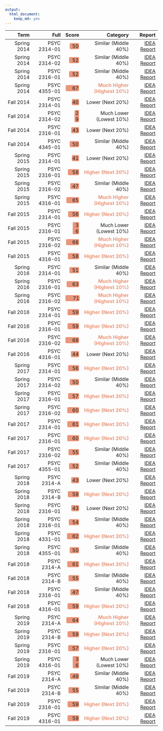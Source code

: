 ```yaml
---
output: 
  html_document: 
    keep_md: yes
---
```


<table class="table table-condensed">
 <thead>
  <tr>
   <th style="text-align:right;"> Term </th>
   <th style="text-align:right;"> Full </th>
   <th style="text-align:right;"> Score </th>
   <th style="text-align:right;"> Category </th>
   <th style="text-align:right;"> Report </th>
  </tr>
 </thead>
<tbody>
  <tr>
   <td style="text-align:right;"> Spring 2014 </td>
   <td style="text-align:right;"> PSYC 2314-01 </td>
   <td style="text-align:right;"> <span style="display: inline-block; direction: rtl; border-radius: 4px; padding-right: 2px; background-color: darksalmon; width: 65.00%">50</span> </td>
   <td style="text-align:right;"> <span>Similar (Middle 40%)     </span> </td>
   <td style="text-align:right;"> <a href=http://aaronbaggett.com/ideas/S14_PSYC_2314-01.pdf target="_blank">IDEA Report</a> </td>
  </tr>
  <tr>
   <td style="text-align:right;"> Spring 2014 </td>
   <td style="text-align:right;"> PSYC 2314-02 </td>
   <td style="text-align:right;"> <span style="display: inline-block; direction: rtl; border-radius: 4px; padding-right: 2px; background-color: darksalmon; width: 68.33%">52</span> </td>
   <td style="text-align:right;"> <span>Similar (Middle 40%)     </span> </td>
   <td style="text-align:right;"> <a href=http://aaronbaggett.com/ideas/S14_PSYC_2314-02.pdf target="_blank">IDEA Report</a> </td>
  </tr>
  <tr>
   <td style="text-align:right;"> Spring 2014 </td>
   <td style="text-align:right;"> PSYC 2316-01 </td>
   <td style="text-align:right;"> <span style="display: inline-block; direction: rtl; border-radius: 4px; padding-right: 2px; background-color: darksalmon; width: 68.33%">52</span> </td>
   <td style="text-align:right;"> <span>Similar (Middle 40%)     </span> </td>
   <td style="text-align:right;"> <a href=http://aaronbaggett.com/ideas/S14_PSYC_2316-01.pdf target="_blank">IDEA Report</a> </td>
  </tr>
  <tr>
   <td style="text-align:right;"> Spring 2014 </td>
   <td style="text-align:right;"> PSYC 4355-01 </td>
   <td style="text-align:right;"> <span style="display: inline-block; direction: rtl; border-radius: 4px; padding-right: 2px; background-color: darksalmon; width: 93.33%">67</span> </td>
   <td style="text-align:right;"> <span style="color: darksalmon; font-weight: bold">Much Higher (Highest 10%)</span> </td>
   <td style="text-align:right;"> <a href=http://aaronbaggett.com/ideas/S14_PSYC_4355-01.pdf target="_blank">IDEA Report</a> </td>
  </tr>
  <tr>
   <td style="text-align:right;"> Fall 2014 </td>
   <td style="text-align:right;"> PSYC 2314-01 </td>
   <td style="text-align:right;"> <span style="display: inline-block; direction: rtl; border-radius: 4px; padding-right: 2px; background-color: darksalmon; width: 48.33%">40</span> </td>
   <td style="text-align:right;"> <span>Lower (Next 20%)         </span> </td>
   <td style="text-align:right;"> <a href=http://aaronbaggett.com/ideas/F14_PSYC_2314-01.pdf target="_blank">IDEA Report</a> </td>
  </tr>
  <tr>
   <td style="text-align:right;"> Fall 2014 </td>
   <td style="text-align:right;"> PSYC 2314-02 </td>
   <td style="text-align:right;"> <span style="display: inline-block; direction: rtl; border-radius: 4px; padding-right: 2px; background-color: darksalmon; width: 30.00%">29</span> </td>
   <td style="text-align:right;"> <span>Much Lower (Lowest 10%)  </span> </td>
   <td style="text-align:right;"> <a href=http://aaronbaggett.com/ideas/F14_PSYC_2314-02.pdf target="_blank">IDEA Report</a> </td>
  </tr>
  <tr>
   <td style="text-align:right;"> Fall 2014 </td>
   <td style="text-align:right;"> PSYC 2316-01 </td>
   <td style="text-align:right;"> <span style="display: inline-block; direction: rtl; border-radius: 4px; padding-right: 2px; background-color: darksalmon; width: 53.33%">43</span> </td>
   <td style="text-align:right;"> <span>Lower (Next 20%)         </span> </td>
   <td style="text-align:right;"> <a href=http://aaronbaggett.com/ideas/F14_PSYC_2316-01.pdf target="_blank">IDEA Report</a> </td>
  </tr>
  <tr>
   <td style="text-align:right;"> Fall 2014 </td>
   <td style="text-align:right;"> PSYC 4345-01 </td>
   <td style="text-align:right;"> <span style="display: inline-block; direction: rtl; border-radius: 4px; padding-right: 2px; background-color: darksalmon; width: 65.00%">50</span> </td>
   <td style="text-align:right;"> <span>Similar (Middle 40%)     </span> </td>
   <td style="text-align:right;"> <a href=http://aaronbaggett.com/ideas/F14_PSYC_4345-01.pdf target="_blank">IDEA Report</a> </td>
  </tr>
  <tr>
   <td style="text-align:right;"> Spring 2015 </td>
   <td style="text-align:right;"> PSYC 2314-01 </td>
   <td style="text-align:right;"> <span style="display: inline-block; direction: rtl; border-radius: 4px; padding-right: 2px; background-color: darksalmon; width: 50.00%">41</span> </td>
   <td style="text-align:right;"> <span>Lower (Next 20%)         </span> </td>
   <td style="text-align:right;"> <a href=http://aaronbaggett.com/ideas/S15_PSYC_2314-01.pdf target="_blank">IDEA Report</a> </td>
  </tr>
  <tr>
   <td style="text-align:right;"> Spring 2015 </td>
   <td style="text-align:right;"> PSYC 2316-01 </td>
   <td style="text-align:right;"> <span style="display: inline-block; direction: rtl; border-radius: 4px; padding-right: 2px; background-color: darksalmon; width: 78.33%">58</span> </td>
   <td style="text-align:right;"> <span style="color: darksalmon; font-weight: bold">Higher (Next 20%)        </span> </td>
   <td style="text-align:right;"> <a href=http://aaronbaggett.com/ideas/S15_PSYC_2316-01.pdf target="_blank">IDEA Report</a> </td>
  </tr>
  <tr>
   <td style="text-align:right;"> Spring 2015 </td>
   <td style="text-align:right;"> PSYC 2316-02 </td>
   <td style="text-align:right;"> <span style="display: inline-block; direction: rtl; border-radius: 4px; padding-right: 2px; background-color: darksalmon; width: 60.00%">47</span> </td>
   <td style="text-align:right;"> <span>Similar (Middle 40%)     </span> </td>
   <td style="text-align:right;"> <a href=http://aaronbaggett.com/ideas/S15_PSYC_2316-02.pdf target="_blank">IDEA Report</a> </td>
  </tr>
  <tr>
   <td style="text-align:right;"> Spring 2015 </td>
   <td style="text-align:right;"> PSYC 4316-01 </td>
   <td style="text-align:right;"> <span style="display: inline-block; direction: rtl; border-radius: 4px; padding-right: 2px; background-color: darksalmon; width: 90.00%">65</span> </td>
   <td style="text-align:right;"> <span style="color: darksalmon; font-weight: bold">Much Higher (Highest 10%)</span> </td>
   <td style="text-align:right;"> <a href=http://aaronbaggett.com/ideas/S15_PSYC_4316-01.pdf target="_blank">IDEA Report</a> </td>
  </tr>
  <tr>
   <td style="text-align:right;"> Fall 2015 </td>
   <td style="text-align:right;"> PSYC 2314-01 </td>
   <td style="text-align:right;"> <span style="display: inline-block; direction: rtl; border-radius: 4px; padding-right: 2px; background-color: darksalmon; width: 75.00%">56</span> </td>
   <td style="text-align:right;"> <span style="color: darksalmon; font-weight: bold">Higher (Next 20%)        </span> </td>
   <td style="text-align:right;"> <a href=http://aaronbaggett.com/ideas/F15_PSYC_2314-01.pdf target="_blank">IDEA Report</a> </td>
  </tr>
  <tr>
   <td style="text-align:right;"> Fall 2015 </td>
   <td style="text-align:right;"> PSYC 2316-01 </td>
   <td style="text-align:right;"> <span style="display: inline-block; direction: rtl; border-radius: 4px; padding-right: 2px; background-color: darksalmon; width: 41.67%">36</span> </td>
   <td style="text-align:right;"> <span>Much Lower (Lowest 10%)  </span> </td>
   <td style="text-align:right;"> <a href=http://aaronbaggett.com/ideas/F15_PSYC_2316-01.pdf target="_blank">IDEA Report</a> </td>
  </tr>
  <tr>
   <td style="text-align:right;"> Fall 2015 </td>
   <td style="text-align:right;"> PSYC 2316-02 </td>
   <td style="text-align:right;"> <span style="display: inline-block; direction: rtl; border-radius: 4px; padding-right: 2px; background-color: darksalmon; width: 91.67%">66</span> </td>
   <td style="text-align:right;"> <span style="color: darksalmon; font-weight: bold">Much Higher (Highest 10%)</span> </td>
   <td style="text-align:right;"> <a href=http://aaronbaggett.com/ideas/F15_PSYC_2316-02.pdf target="_blank">IDEA Report</a> </td>
  </tr>
  <tr>
   <td style="text-align:right;"> Fall 2015 </td>
   <td style="text-align:right;"> PSYC 4316-01 </td>
   <td style="text-align:right;"> <span style="display: inline-block; direction: rtl; border-radius: 4px; padding-right: 2px; background-color: darksalmon; width: 78.33%">58</span> </td>
   <td style="text-align:right;"> <span style="color: darksalmon; font-weight: bold">Higher (Next 20%)        </span> </td>
   <td style="text-align:right;"> <a href=http://aaronbaggett.com/ideas/F15_PSYC_4316-01.pdf target="_blank">IDEA Report</a> </td>
  </tr>
  <tr>
   <td style="text-align:right;"> Spring 2016 </td>
   <td style="text-align:right;"> PSYC 2314-01 </td>
   <td style="text-align:right;"> <span style="display: inline-block; direction: rtl; border-radius: 4px; padding-right: 2px; background-color: darksalmon; width: 66.67%">51</span> </td>
   <td style="text-align:right;"> <span>Similar (Middle 40%)     </span> </td>
   <td style="text-align:right;"> <a href=http://aaronbaggett.com/ideas/S16_PSYC_2314-01.pdf target="_blank">IDEA Report</a> </td>
  </tr>
  <tr>
   <td style="text-align:right;"> Spring 2016 </td>
   <td style="text-align:right;"> PSYC 2316-01 </td>
   <td style="text-align:right;"> <span style="display: inline-block; direction: rtl; border-radius: 4px; padding-right: 2px; background-color: darksalmon; width: 86.67%">63</span> </td>
   <td style="text-align:right;"> <span style="color: darksalmon; font-weight: bold">Much Higher (Highest 10%)</span> </td>
   <td style="text-align:right;"> <a href=http://aaronbaggett.com/ideas/S16_PSYC_2316-01.pdf target="_blank">IDEA Report</a> </td>
  </tr>
  <tr>
   <td style="text-align:right;"> Spring 2016 </td>
   <td style="text-align:right;"> PSYC 2316-02 </td>
   <td style="text-align:right;"> <span style="display: inline-block; direction: rtl; border-radius: 4px; padding-right: 2px; background-color: darksalmon; width: 100.00%">71</span> </td>
   <td style="text-align:right;"> <span style="color: darksalmon; font-weight: bold">Much Higher (Highest 10%)</span> </td>
   <td style="text-align:right;"> <a href=http://aaronbaggett.com/ideas/S16_PSYC_2316-02.pdf target="_blank">IDEA Report</a> </td>
  </tr>
  <tr>
   <td style="text-align:right;"> Fall 2016 </td>
   <td style="text-align:right;"> PSYC 2314-01 </td>
   <td style="text-align:right;"> <span style="display: inline-block; direction: rtl; border-radius: 4px; padding-right: 2px; background-color: darksalmon; width: 80.00%">59</span> </td>
   <td style="text-align:right;"> <span style="color: darksalmon; font-weight: bold">Higher (Next 20%)        </span> </td>
   <td style="text-align:right;"> <a href=http://aaronbaggett.com/ideas/F16_PSYC_2314-01.pdf target="_blank">IDEA Report</a> </td>
  </tr>
  <tr>
   <td style="text-align:right;"> Fall 2016 </td>
   <td style="text-align:right;"> PSYC 2316-01 </td>
   <td style="text-align:right;"> <span style="display: inline-block; direction: rtl; border-radius: 4px; padding-right: 2px; background-color: darksalmon; width: 80.00%">59</span> </td>
   <td style="text-align:right;"> <span style="color: darksalmon; font-weight: bold">Higher (Next 20%)        </span> </td>
   <td style="text-align:right;"> <a href=http://aaronbaggett.com/ideas/F16_PSYC_2316-01.pdf target="_blank">IDEA Report</a> </td>
  </tr>
  <tr>
   <td style="text-align:right;"> Fall 2016 </td>
   <td style="text-align:right;"> PSYC 2316-02 </td>
   <td style="text-align:right;"> <span style="display: inline-block; direction: rtl; border-radius: 4px; padding-right: 2px; background-color: darksalmon; width: 95.00%">68</span> </td>
   <td style="text-align:right;"> <span style="color: darksalmon; font-weight: bold">Much Higher (Highest 10%)</span> </td>
   <td style="text-align:right;"> <a href=http://aaronbaggett.com/ideas/F16_PSYC_2316-02.pdf target="_blank">IDEA Report</a> </td>
  </tr>
  <tr>
   <td style="text-align:right;"> Fall 2016 </td>
   <td style="text-align:right;"> PSYC 4316-01 </td>
   <td style="text-align:right;"> <span style="display: inline-block; direction: rtl; border-radius: 4px; padding-right: 2px; background-color: darksalmon; width: 55.00%">44</span> </td>
   <td style="text-align:right;"> <span>Lower (Next 20%)         </span> </td>
   <td style="text-align:right;"> <a href=http://aaronbaggett.com/ideas/F16_PSYC_4316-01.pdf target="_blank">IDEA Report</a> </td>
  </tr>
  <tr>
   <td style="text-align:right;"> Spring 2017 </td>
   <td style="text-align:right;"> PSYC 2314-01 </td>
   <td style="text-align:right;"> <span style="display: inline-block; direction: rtl; border-radius: 4px; padding-right: 2px; background-color: darksalmon; width: 75.00%">56</span> </td>
   <td style="text-align:right;"> <span style="color: darksalmon; font-weight: bold">Higher (Next 20%)        </span> </td>
   <td style="text-align:right;"> <a href=http://aaronbaggett.com/ideas/S17_PSYC_2314-01.pdf target="_blank">IDEA Report</a> </td>
  </tr>
  <tr>
   <td style="text-align:right;"> Spring 2017 </td>
   <td style="text-align:right;"> PSYC 2314-02 </td>
   <td style="text-align:right;"> <span style="display: inline-block; direction: rtl; border-radius: 4px; padding-right: 2px; background-color: darksalmon; width: 65.00%">50</span> </td>
   <td style="text-align:right;"> <span>Similar (Middle 40%)     </span> </td>
   <td style="text-align:right;"> <a href=http://aaronbaggett.com/ideas/S17_PSYC_2314-02.pdf target="_blank">IDEA Report</a> </td>
  </tr>
  <tr>
   <td style="text-align:right;"> Spring 2017 </td>
   <td style="text-align:right;"> PSYC 2316-01 </td>
   <td style="text-align:right;"> <span style="display: inline-block; direction: rtl; border-radius: 4px; padding-right: 2px; background-color: darksalmon; width: 76.67%">57</span> </td>
   <td style="text-align:right;"> <span style="color: darksalmon; font-weight: bold">Higher (Next 20%)        </span> </td>
   <td style="text-align:right;"> <a href=http://aaronbaggett.com/ideas/S17_PSYC_2316-01.pdf target="_blank">IDEA Report</a> </td>
  </tr>
  <tr>
   <td style="text-align:right;"> Spring 2017 </td>
   <td style="text-align:right;"> PSYC 2316-02 </td>
   <td style="text-align:right;"> <span style="display: inline-block; direction: rtl; border-radius: 4px; padding-right: 2px; background-color: darksalmon; width: 81.67%">60</span> </td>
   <td style="text-align:right;"> <span style="color: darksalmon; font-weight: bold">Higher (Next 20%)        </span> </td>
   <td style="text-align:right;"> <a href=http://aaronbaggett.com/ideas/S17_PSYC_2316-02.pdf target="_blank">IDEA Report</a> </td>
  </tr>
  <tr>
   <td style="text-align:right;"> Fall 2017 </td>
   <td style="text-align:right;"> PSYC 2314-01 </td>
   <td style="text-align:right;"> <span style="display: inline-block; direction: rtl; border-radius: 4px; padding-right: 2px; background-color: darksalmon; width: 83.33%">61</span> </td>
   <td style="text-align:right;"> <span style="color: darksalmon; font-weight: bold">Higher (Next 20%)        </span> </td>
   <td style="text-align:right;"> <a href=http://aaronbaggett.com/ideas/F17_PSYC_2314-01.pdf target="_blank">IDEA Report</a> </td>
  </tr>
  <tr>
   <td style="text-align:right;"> Fall 2017 </td>
   <td style="text-align:right;"> PSYC 2316-01 </td>
   <td style="text-align:right;"> <span style="display: inline-block; direction: rtl; border-radius: 4px; padding-right: 2px; background-color: darksalmon; width: 81.67%">60</span> </td>
   <td style="text-align:right;"> <span style="color: darksalmon; font-weight: bold">Higher (Next 20%)        </span> </td>
   <td style="text-align:right;"> <a href=http://aaronbaggett.com/ideas/F17_PSYC_2316-01.pdf target="_blank">IDEA Report</a> </td>
  </tr>
  <tr>
   <td style="text-align:right;"> Fall 2017 </td>
   <td style="text-align:right;"> PSYC 2316-02 </td>
   <td style="text-align:right;"> <span style="display: inline-block; direction: rtl; border-radius: 4px; padding-right: 2px; background-color: darksalmon; width: 73.33%">55</span> </td>
   <td style="text-align:right;"> <span>Similar (Middle 40%)     </span> </td>
   <td style="text-align:right;"> <a href=http://aaronbaggett.com/ideas/F17_PSYC_2316-02.pdf target="_blank">IDEA Report</a> </td>
  </tr>
  <tr>
   <td style="text-align:right;"> Fall 2017 </td>
   <td style="text-align:right;"> PSYC 4355-01 </td>
   <td style="text-align:right;"> <span style="display: inline-block; direction: rtl; border-radius: 4px; padding-right: 2px; background-color: darksalmon; width: 68.33%">52</span> </td>
   <td style="text-align:right;"> <span>Similar (Middle 40%)     </span> </td>
   <td style="text-align:right;"> <a href=http://aaronbaggett.com/ideas/F17_PSYC_4355-01.pdf target="_blank">IDEA Report</a> </td>
  </tr>
  <tr>
   <td style="text-align:right;"> Spring 2018 </td>
   <td style="text-align:right;"> PSYC 2314-A </td>
   <td style="text-align:right;"> <span style="display: inline-block; direction: rtl; border-radius: 4px; padding-right: 2px; background-color: darksalmon; width: 53.33%">43</span> </td>
   <td style="text-align:right;"> <span>Lower (Next 20%)         </span> </td>
   <td style="text-align:right;"> <a href=http://aaronbaggett.com/ideas/S18_PSYC_2314-A.pdf target="_blank">IDEA Report</a> </td>
  </tr>
  <tr>
   <td style="text-align:right;"> Spring 2018 </td>
   <td style="text-align:right;"> PSYC 2314-B </td>
   <td style="text-align:right;"> <span style="display: inline-block; direction: rtl; border-radius: 4px; padding-right: 2px; background-color: darksalmon; width: 78.33%">58</span> </td>
   <td style="text-align:right;"> <span style="color: darksalmon; font-weight: bold">Higher (Next 20%)        </span> </td>
   <td style="text-align:right;"> <a href=http://aaronbaggett.com/ideas/S18_PSYC_2314-B.pdf target="_blank">IDEA Report</a> </td>
  </tr>
  <tr>
   <td style="text-align:right;"> Spring 2018 </td>
   <td style="text-align:right;"> PSYC 2316-01 </td>
   <td style="text-align:right;"> <span style="display: inline-block; direction: rtl; border-radius: 4px; padding-right: 2px; background-color: darksalmon; width: 53.33%">43</span> </td>
   <td style="text-align:right;"> <span>Lower (Next 20%)         </span> </td>
   <td style="text-align:right;"> <a href=http://aaronbaggett.com/ideas/S18_PSYC_2316-01.pdf target="_blank">IDEA Report</a> </td>
  </tr>
  <tr>
   <td style="text-align:right;"> Spring 2018 </td>
   <td style="text-align:right;"> PSYC 2316-01 </td>
   <td style="text-align:right;"> <span style="display: inline-block; direction: rtl; border-radius: 4px; padding-right: 2px; background-color: darksalmon; width: 71.67%">54</span> </td>
   <td style="text-align:right;"> <span>Similar (Middle 40%)     </span> </td>
   <td style="text-align:right;"> <a href=http://aaronbaggett.com/ideas/S18_PSYC_2316-02.pdf target="_blank">IDEA Report</a> </td>
  </tr>
  <tr>
   <td style="text-align:right;"> Spring 2018 </td>
   <td style="text-align:right;"> PSYC 4331-01 </td>
   <td style="text-align:right;"> <span style="display: inline-block; direction: rtl; border-radius: 4px; padding-right: 2px; background-color: darksalmon; width: 85.00%">62</span> </td>
   <td style="text-align:right;"> <span style="color: darksalmon; font-weight: bold">Higher (Next 20%)        </span> </td>
   <td style="text-align:right;"> <a href=http://aaronbaggett.com/ideas/S18_PSYC_4331-01.pdf target="_blank">IDEA Report</a> </td>
  </tr>
  <tr>
   <td style="text-align:right;"> Spring 2018 </td>
   <td style="text-align:right;"> PSYC 4355-01 </td>
   <td style="text-align:right;"> <span style="display: inline-block; direction: rtl; border-radius: 4px; padding-right: 2px; background-color: darksalmon; width: 65.00%">50</span> </td>
   <td style="text-align:right;"> <span>Similar (Middle 40%)     </span> </td>
   <td style="text-align:right;"> <a href=http://aaronbaggett.com/ideas/S18_PSYC_4355-01.pdf target="_blank">IDEA Report</a> </td>
  </tr>
  <tr>
   <td style="text-align:right;"> Fall 2018 </td>
   <td style="text-align:right;"> PSYC 2314-A </td>
   <td style="text-align:right;"> <span style="display: inline-block; direction: rtl; border-radius: 4px; padding-right: 2px; background-color: darksalmon; width: 83.33%">61</span> </td>
   <td style="text-align:right;"> <span style="color: darksalmon; font-weight: bold">Higher (Next 20%)        </span> </td>
   <td style="text-align:right;"> <a href=http://aaronbaggett.com/ideas/F18_PSYC_2314-A.pdf target="_blank">IDEA Report</a> </td>
  </tr>
  <tr>
   <td style="text-align:right;"> Fall 2018 </td>
   <td style="text-align:right;"> PSYC 2314-B </td>
   <td style="text-align:right;"> <span style="display: inline-block; direction: rtl; border-radius: 4px; padding-right: 2px; background-color: darksalmon; width: 73.33%">55</span> </td>
   <td style="text-align:right;"> <span>Similar (Middle 40%)     </span> </td>
   <td style="text-align:right;"> <a href=http://aaronbaggett.com/ideas/F18_PSYC_2314-B.pdf target="_blank">IDEA Report</a> </td>
  </tr>
  <tr>
   <td style="text-align:right;"> Fall 2018 </td>
   <td style="text-align:right;"> PSYC 2316-01 </td>
   <td style="text-align:right;"> <span style="display: inline-block; direction: rtl; border-radius: 4px; padding-right: 2px; background-color: darksalmon; width: 60.00%">47</span> </td>
   <td style="text-align:right;"> <span>Similar (Middle 40%)     </span> </td>
   <td style="text-align:right;"> <a href=http://aaronbaggett.com/ideas/F18_PSYC_2316-01.pdf target="_blank">IDEA Report</a> </td>
  </tr>
  <tr>
   <td style="text-align:right;"> Fall 2018 </td>
   <td style="text-align:right;"> PSYC 4316-01 </td>
   <td style="text-align:right;"> <span style="display: inline-block; direction: rtl; border-radius: 4px; padding-right: 2px; background-color: darksalmon; width: 80.00%">59</span> </td>
   <td style="text-align:right;"> <span style="color: darksalmon; font-weight: bold">Higher (Next 20%)        </span> </td>
   <td style="text-align:right;"> <a href=http://aaronbaggett.com/ideas/F18_PSYC_4316-01.pdf target="_blank">IDEA Report</a> </td>
  </tr>
  <tr>
   <td style="text-align:right;"> Spring 2019 </td>
   <td style="text-align:right;"> PSYC 2314-A </td>
   <td style="text-align:right;"> <span style="display: inline-block; direction: rtl; border-radius: 4px; padding-right: 2px; background-color: darksalmon; width: 88.33%">64</span> </td>
   <td style="text-align:right;"> <span style="color: darksalmon; font-weight: bold">Much Higher (Highest 10%)</span> </td>
   <td style="text-align:right;"> <a href=http://aaronbaggett.com/ideas/S19_PSYC_2314-A.pdf target="_blank">IDEA Report</a> </td>
  </tr>
  <tr>
   <td style="text-align:right;"> Spring 2019 </td>
   <td style="text-align:right;"> PSYC 2314-B </td>
   <td style="text-align:right;"> <span style="display: inline-block; direction: rtl; border-radius: 4px; padding-right: 2px; background-color: darksalmon; width: 80.00%">59</span> </td>
   <td style="text-align:right;"> <span style="color: darksalmon; font-weight: bold">Higher (Next 20%)        </span> </td>
   <td style="text-align:right;"> <a href=http://aaronbaggett.com/ideas/S19_PSYC_2314-B.pdf target="_blank">IDEA Report</a> </td>
  </tr>
  <tr>
   <td style="text-align:right;"> Spring 2019 </td>
   <td style="text-align:right;"> PSYC 2316-01 </td>
   <td style="text-align:right;"> <span style="display: inline-block; direction: rtl; border-radius: 4px; padding-right: 2px; background-color: darksalmon; width: 76.67%">57</span> </td>
   <td style="text-align:right;"> <span style="color: darksalmon; font-weight: bold">Higher (Next 20%)        </span> </td>
   <td style="text-align:right;"> <a href=http://aaronbaggett.com/ideas/S19_PSYC_2316-01.pdf target="_blank">IDEA Report</a> </td>
  </tr>
  <tr>
   <td style="text-align:right;"> Spring 2019 </td>
   <td style="text-align:right;"> PSYC 4316-01 </td>
   <td style="text-align:right;"> <span style="display: inline-block; direction: rtl; border-radius: 4px; padding-right: 2px; background-color: darksalmon; width: 41.67%">36</span> </td>
   <td style="text-align:right;"> <span>Much Lower (Lowest 10%)  </span> </td>
   <td style="text-align:right;"> <a href=http://aaronbaggett.com/ideas/S19_PSYC_4316-01.pdf target="_blank">IDEA Report</a> </td>
  </tr>
  <tr>
   <td style="text-align:right;"> Fall 2019 </td>
   <td style="text-align:right;"> PSYC 2314-A </td>
   <td style="text-align:right;"> <span style="display: inline-block; direction: rtl; border-radius: 4px; padding-right: 2px; background-color: darksalmon; width: 63.33%">49</span> </td>
   <td style="text-align:right;"> <span>Similar (Middle 40%)     </span> </td>
   <td style="text-align:right;"> <a href=http://aaronbaggett.com/ideas/F19_PSYC_2314-A.pdf target="_blank">IDEA Report</a> </td>
  </tr>
  <tr>
   <td style="text-align:right;"> Fall 2019 </td>
   <td style="text-align:right;"> PSYC 2314-B </td>
   <td style="text-align:right;"> <span style="display: inline-block; direction: rtl; border-radius: 4px; padding-right: 2px; background-color: darksalmon; width: 73.33%">55</span> </td>
   <td style="text-align:right;"> <span>Similar (Middle 40%)     </span> </td>
   <td style="text-align:right;"> <a href=http://aaronbaggett.com/ideas/F19_PSYC_2314-B.pdf target="_blank">IDEA Report</a> </td>
  </tr>
  <tr>
   <td style="text-align:right;"> Fall 2019 </td>
   <td style="text-align:right;"> PSYC 2316-01 </td>
   <td style="text-align:right;"> <span style="display: inline-block; direction: rtl; border-radius: 4px; padding-right: 2px; background-color: darksalmon; width: 80.00%">59</span> </td>
   <td style="text-align:right;"> <span style="color: darksalmon; font-weight: bold">Higher (Next 20%)        </span> </td>
   <td style="text-align:right;"> <a href=http://aaronbaggett.com/ideas/F19_PSYC_2316-01.pdf target="_blank">IDEA Report</a> </td>
  </tr>
  <tr>
   <td style="text-align:right;"> Fall 2019 </td>
   <td style="text-align:right;"> PSYC 4316-01 </td>
   <td style="text-align:right;"> <span style="display: inline-block; direction: rtl; border-radius: 4px; padding-right: 2px; background-color: darksalmon; width: 80.00%">59</span> </td>
   <td style="text-align:right;"> <span style="color: darksalmon; font-weight: bold">Higher (Next 20%)        </span> </td>
   <td style="text-align:right;"> <a href=http://aaronbaggett.com/ideas/F19_PSYC_4316-01.pdf target="_blank">IDEA Report</a> </td>
  </tr>
</tbody>
</table>



